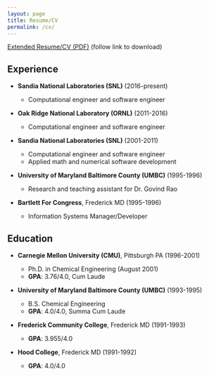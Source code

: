 ```yaml
---
layout: page
title: Resume/CV
permalink: /cv/
---
```


[Extended Resume/CV (PDF)](bartlett_roscoe_a_cv.pdf) (follow link to download)

[//]: # (I don't add the cv/ in the above link)
[//]: # (because we are already in the cv/ directory)
[//]: # (given the above permalink: /cv/)

## Experience

* **Sandia National Laboratories (SNL)** (2016-present)
  * Computational engineer and software engineer

* **Oak Ridge National Laboratory (ORNL)** (2011-2016)
  * Computational engineer and software engineer

* **Sandia National Laboratories (SNL)** (2001-2011)
  * Computational engineer and software engineer
  * Applied math and numerical software development

* **University of Maryland Baltimore County (UMBC)** (1995-1996)
  * Research and teaching assistant for Dr. Govind Rao

* **Bartlett For Congress**, Frederick MD (1995-1996)
  * Information Systems Manager/Developer

## Education

* **Carnegie Mellon University (CMU)**, Pittsburgh PA (1996-2001)
  * Ph.D. in Chemical Engineering (August 2001)
  * **GPA**: 3.76/4.0, Cum Laude

* **University of Maryland Baltimore County (UMBC)** (1993-1995)
  * B.S. Chemical Engineering
  * **GPA**: 4.0/4.0, Summa Cum Laude

* **Frederick Community College**, Frederick MD (1991-1993)
  * **GPA**: 3.955/4.0

* **Hood College**, Frederick MD (1991-1992)
  * **GPA**: 4.0/4.0
